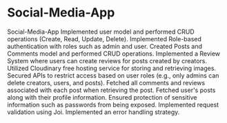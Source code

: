 # Social-Media-App
Social-Media-App
Implemented user model and performed CRUD operations (Create, Read, Update, Delete).
Implemented Role-based authentication with roles such as admin and user.
Created Posts and Comments model and performed CRUD operations.
Implemented a Review System where users can create reviews for posts created by creators.
Utilized Cloudinary free hosting service for storing and retrieving images.
Secured APIs to restrict access based on user roles (e.g., only admins can delete creators, users, and posts).
Fetched all comments and reviews associated with each post when retrieving the post.
Fetched user's posts along with their profile information.
Ensured protection of sensitive information such as passwords from being exposed.
Implemented request validation using Joi.
Implemented an error handling strategy.
